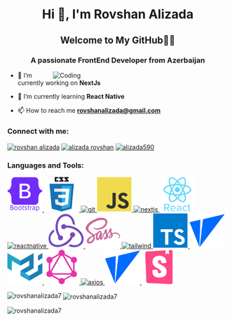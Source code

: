 <h1 align="center">Hi 👋, I'm Rovshan Alizada </h1>
<h2 align="center">Welcome to My GitHub🧑‍💻</h2>
<h3 align="center">A passionate FrontEnd Developer from Azerbaijan</h3>
<img align="right" alt="Coding" width="400" src="https://cdn.dribbble.com/users/1162077/screenshots/3848914/programmer.gif">



- 🔭 I’m currently working on **NextJs**

- 🌱 I’m currently learning **React Native**

- 📫 How to reach me **rovshanalizada@gmail.com**


<h3 align="left">Connect with me:</h3>
<p align="left">
<a href="https://linkedin.com/in/rovshan alizada" target="blank"><img align="center" src="https://raw.githubusercontent.com/rahuldkjain/github-profile-readme-generator/master/src/images/icons/Social/linked-in-alt.svg" alt="rovshan alizada" height="30" width="40" /></a>
<a href="https://fb.com/alizada rovshan" target="blank"><img align="center" src="https://raw.githubusercontent.com/rahuldkjain/github-profile-readme-generator/master/src/images/icons/Social/facebook.svg" alt="alizada rovshan" height="30" width="40" /></a>
<a href="https://instagram.com/alizada590" target="blank"><img align="center" src="https://raw.githubusercontent.com/rahuldkjain/github-profile-readme-generator/master/src/images/icons/Social/instagram.svg" alt="alizada590" height="30" width="40" /></a>
</p>

<h3 align="left">Languages and Tools:</h3>
<p align="left"> 
  <a href="https://getbootstrap.com" target="_blank" rel="noreferrer"> 
    <img src="https://raw.githubusercontent.com/devicons/devicon/master/icons/bootstrap/bootstrap-plain-wordmark.svg" alt="bootstrap" width="80" height="80"/> 
  </a> 
  <a href="https://www.w3schools.com/css/" target="_blank" rel="noreferrer"> 
    <img src="https://raw.githubusercontent.com/devicons/devicon/master/icons/css3/css3-original-wordmark.svg" alt="css3" width="80" height="80"/> 
  </a> 
  <a href="https://git-scm.com/" target="_blank" rel="noreferrer"> 
    <img src="https://www.vectorlogo.zone/logos/git-scm/git-scm-icon.svg" alt="git" width="80" height="80"/> 
  </a> 
  <a href="https://developer.mozilla.org/en-US/docs/Web/JavaScript" target="_blank" rel="noreferrer"> 
    <img src="https://raw.githubusercontent.com/devicons/devicon/master/icons/javascript/javascript-original.svg" alt="javascript" width="80" height="80"/> 
  </a> 
  <a href="https://nextjs.org/" target="_blank" rel="noreferrer"> 
    <img src="https://cdn.worldvectorlogo.com/logos/nextjs-2.svg" alt="nextjs" width="80" height="80"/> 
  </a> 
  <a href="https://reactjs.org/" target="_blank" rel="noreferrer"> 
    <img src="https://raw.githubusercontent.com/devicons/devicon/master/icons/react/react-original-wordmark.svg" alt="react" width="80" height="80"/> 
  </a> 
  <a href="https://reactnative.dev/" target="_blank" rel="noreferrer"> 
    <img src="https://reactnative.dev/img/header_logo.svg" alt="reactnative" width="80" height="80"/> 
  </a> 
  <a href="https://redux.js.org" target="_blank" rel="noreferrer"> 
    <img src="https://raw.githubusercontent.com/devicons/devicon/master/icons/redux/redux-original.svg" alt="redux" width="80" height="80"/> 
  </a> 
  <a href="https://sass-lang.com" target="_blank" rel="noreferrer"> 
    <img src="https://raw.githubusercontent.com/devicons/devicon/master/icons/sass/sass-original.svg" alt="sass" width="80" height="80"/> 
  </a> 
  <a href="https://tailwindcss.com/" target="_blank" rel="noreferrer"> 
    <img src="https://www.vectorlogo.zone/logos/tailwindcss/tailwindcss-icon.svg" alt="tailwind" width="80" height="80"/> 
  </a> 
  <a href="https://www.typescriptlang.org/" target="_blank" rel="noreferrer"> 
    <img src="https://raw.githubusercontent.com/devicons/devicon/master/icons/typescript/typescript-original.svg" alt="typescript" width="80" height="80"/> 
  </a> 
  <a href="https://vitejs.dev/" target="_blank" rel="noreferrer"> 
    <img src="https://raw.githubusercontent.com/devicons/devicon/master/icons/vite/vite-original.svg" alt="vite" width="80" height="80"/> 
  </a>
  <a href="https://mui.com/" target="_blank" rel="noreferrer"> 
    <img src="https://raw.githubusercontent.com/devicons/devicon/master/icons/materialui/materialui-original.svg" alt="material-ui" width="80" height="80"/> 
  </a>
  <a href="https://graphql.org/" target="_blank" rel="noreferrer"> 
    <img src="https://raw.githubusercontent.com/devicons/devicon/master/icons/graphql/graphql-plain.svg" alt="graphql" width="80" height="80"/> 
  </a>
  <a href="https://axios-http.com/" target="_blank" rel="noreferrer"> 
    <img src="https://raw.githubusercontent.com/simple-icons/simple-icons/develop/icons/axios.svg" alt="axios" width="80" height="80"/> 
  </a>
  <a href="https://vitejs.dev/" target="_blank" rel="noreferrer"> 
    <img src="https://raw.githubusercontent.com/devicons/devicon/master/icons/vite/vite-original.svg" alt="vite" width="80" height="80"/> 
  </a>
  <a href="https://storybook.js.org/" target="_blank" rel="noreferrer"> 
    <img src="https://raw.githubusercontent.com/devicons/devicon/master/icons/storybook/storybook-original.svg" alt="storybook" width="80" height="80"/> 
  </a>
</p>


<p><img align="left" src="https://github-readme-stats.vercel.app/api/top-langs?username=rovshanalizada7&show_icons=true&locale=en&layout=compact" alt="rovshanalizada7" /></p>

<p>&nbsp;<img align="center" src="https://github-readme-stats.vercel.app/api?username=rovshanalizada7&show_icons=true&locale=en" alt="rovshanalizada7" /></p>

<p><img align="center" src="https://github-readme-streak-stats.herokuapp.com/?user=rovshanalizada7&" alt="rovshanalizada7" /></p>

